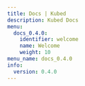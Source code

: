 ```yaml
---
title: Docs | Kubed
description: Kubed Docs
menu:
  docs_0.4.0:
    identifier: welcome
    name: Welcome
    weight: 10
menu_name: docs_0.4.0
info:
  version: 0.4.0
---
```


